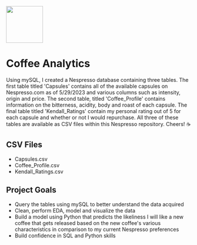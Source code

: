 <img src="https://github.com/kendallames/Nespresso/assets/117927141/7af9a82a-7ce1-4bef-b0fe-fd943a477a73" width="100" height="100">

# Coffee Analytics

Using mySQL, I created a Nespresso database containing three tables. The first table titled 'Capsules' contains all of the available capsules on Nespresso.com as of 5/29/2023 and various columns such as intensity, origin and price. The second table, titled 'Coffee_Profile' contains information on the bitterness, acidity, body and roast of each capsule. The final table titled 'Kendall_Ratings' contain my personal rating out of 5 for each capsule and whether or not I would repurchase. All three of these tables are available as CSV files within this Nespresso repository. Cheers! ☕️

## CSV Files
- Capsules.csv
- Coffee_Profile.csv
- Kendall_Ratings.csv

## Project Goals
- Query the tables using mySQL to better understand the data acquired 
- Clean, perform EDA, model and visualize the data
- Build a model using Python that predicts the likeliness I will like a new coffee that gets released based on the new coffee's various characteristics in comparison to my current Nespresso preferences
- Build confidence in SQL and Python skills
